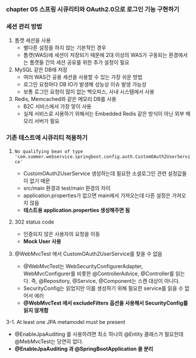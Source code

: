 ### chapter 05 스프링 시큐리티와 OAuth2.0으로 로그인 기능 구현하기  

### 세션 관리 방법 
1. 톰캣 세션을 사용
    - 별다른 설정을 하지 않는 기본적인 경우
    - 톰캣(WAS)에 세션이 저장되기 때문에 2대 이상의 WAS가 구동되는 환경에서는 톰캣들 간의 세션 공유를 위한 추가 설정이 필요 
2. MySQL 같은 DB에 저장
   - 여러 WAS간 공용 세션을 사용할 수 있는 가장 쉬운 방법
   - 로그인 요청마다 DB IO가 발생해 성능상 이슈 발생 가능성
   - 보통 로그인 요청이 많이 없는 백오피스, 사내 시스템에서 사용
3. Redis, Memcached와 같은 메모리 DB를 사용
    - B2C 서비스에서 가장 맣이 사용
    - 실제 서비스로 사용하기 위해서는 Embedded Redis 같은 방식이 아닌 외부 메모리 서버가 필요 

### 기존 테스트에 시큐리티 적용하기
1. `No qualifying bean of type 'com.summer.webservice.springboot.config.auth.CustomOAuth2UserService'`
   - CustomOAuth2UserService 생성하는데 필요한 소셜로그인 관련 설정값들이 없기 때문
   - src/main 환경과 test/main 환경의 차이
   - application.properties가 없으면 main에서 가져오는데 다른 설정은 가져오지 않음
   - **테스트용 application.properties 생성해주면 됨**

2. 302 status code
   - 인증되지 않은 사용자의 요청을 이동
   - **Mock User 사용**

3. @WebMvcTest 에서 CustomOAuth2UserService를 찾을 수 없음  
   - @WebMvcTest는 WebSecurityConfigurerAdapter, WebMvcConfigurer를 비롯한 @ControllerAdvice, @Controller를 읽는다. 즉, @Repository, @Service, @Component는 스캔 대상이 아니다.  
   - SecurityConfig는 읽었지만 이를 생성하기 위해 필요한 service를 읽을 수 없어서 에러
   - **@WebMvcTest 에서 excludeFilters 옵션을 사용해서 SecurityConfig를 읽지 않게함**

3-1. At least one JPA metamodel must be present
   - @EnableJpaAuditing 를 사용하려면 최소 하나의 @Entity 클래스가 필요한데 @MebMvcTest는 당연히 없다.
   - **@EnableJpaAuditing 과 @SpringBootApplication 을 분리**